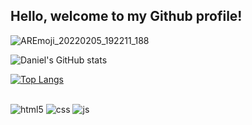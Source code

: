 ## Hello,  welcome to my Github profile!

![AREmoji_20220205_192211_188](https://user-images.githubusercontent.com/121094211/212573239-025ab878-8e8f-405d-81ed-949b79acfd6e.gif)



![Daniel's GitHub stats](https://github-readme-stats.vercel.app/api?username=DanielMirandad&show_icons=true&theme=radical)

[![Top Langs](https://github-readme-stats.vercel.app/api/top-langs/?username=DanielMirandad)](https://github.com/DanielMirandad/github-readme-stats)

##
<div style="display: inline_block">
  <img align="center" alt="html5" src="https://img.shields.io/badge/HTML5-E34F26?style=for-the-badge&logo=html5&logoColor=white" />
  <img align="center" alt="css" src="https://img.shields.io/badge/CSS3-1572B6?style=for-the-badge&logo=css3&logoColor=white" />
  <img align="center" alt="js" src="https://img.shields.io/badge/JavaScript-F7DF1E?style=for-the-badge&logo=javascript&logoColor=black" />
 </div><br/>

